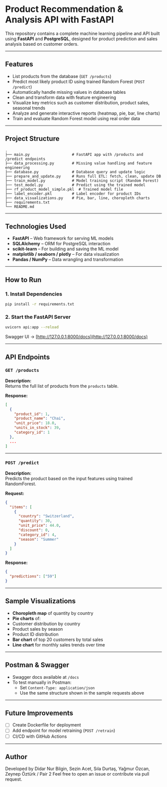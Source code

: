 # Product Recommendation & Analysis API with FastAPI

This repository contains a complete machine learning pipeline and API built using **FastAPI** and **PostgreSQL**, designed for product prediction and sales analysis based on customer orders.

---

## Features

- List products from the database (`GET /products`)
- Predict most likely product ID using trained Random Forest (`POST /predict`)
- Automatically handle missing values in database tables
- Clean and transform data with feature engineering
- Visualize key metrics such as customer distribution, product sales, seasonal trends
- Analyze and generate interactive reports (heatmap, pie, bar, line charts)
- Train and evaluate Random Forest model using real order data

---

## Project Structure

```
.
├── main.py                   # FastAPI app with /products and /predict endpoints
├── data_processing.py        # Missing value handling and feature engineering
├── database.py               # Database query and update logic
├── prepare_and_update.py     # Runs full ETL: fetch, clean, update DB
├── train_model.py            # Model training script (Random Forest)
├── test_model.py             # Predict using the trained model
├── rf_product_model_simple.pkl  # Trained model file
├── label_encoder.pkl         # Label encoder for product IDs
├── data_visualizations.py    # Pie, bar, line, choropleth charts
├── requirements.txt
└── README.md
```

---

## Technologies Used

- **FastAPI** – Web framework for serving ML models
- **SQLAlchemy** – ORM for PostgreSQL interaction
- **scikit-learn** – For building and saving the ML model
- **matplotlib / seaborn / plotly** – For data visualization
- **Pandas / NumPy** – Data wrangling and transformation

---

## How to Run

### 1. Install Dependencies

```bash
pip install -r requirements.txt
```

### 2. Start the FastAPI Server

```bash
uvicorn api:app --reload
```

Swagger UI → [http://127.0.0.1:8000/docs](http://127.0.0.1:8000/docs)

---

## API Endpoints

### `GET /products`

**Description:**  
Returns the full list of products from the `products` table.

**Response:**

```json
[
  {
    "product_id": 1,
    "product_name": "Chai",
    "unit_price": 18.0,
    "units_in_stock": 39,
    "category_id": 1
  },
  ...
]
```

---

### `POST /predict`

**Description:**  
Predicts the product based on the input features using trained RandomForest.

**Request:**

```json
{
  "items": [
    {
      "country": "Switzerland",
      "quantity": 30,
      "unit_price": 44.0,
      "discount": 0,
      "category_id": 4,
      "season": "Summer"
    }
  ]
}
```

**Response:**

```json
{
  "predictions": ["59"]
}
```

---

## Sample Visualizations

- **Choropleth map** of quantity by country
- **Pie charts** of:
- Customer distribution by country
- Product sales by season
- Product ID distribution
- **Bar chart** of top 20 customers by total sales
- **Line chart** for monthly sales trends over time

---

## Postman & Swagger

- Swagger docs available at `/docs`
- To test manually in Postman:
  - Set `Content-Type: application/json`
  - Use the same structure shown in the sample requests above

---

## Future Improvements

- [ ] Create Dockerfile for deployment
- [ ] Add endpoint for model retraining (`POST /retrain`)
- [ ] CI/CD with GitHub Actions

---

## Author

Developed by Didar Nur Bilgin, Sezin Acet, Sıla Durtaş, Yağmur Özcan, Zeynep Öztürk / Pair 2
Feel free to open an issue or contribute via pull request.

